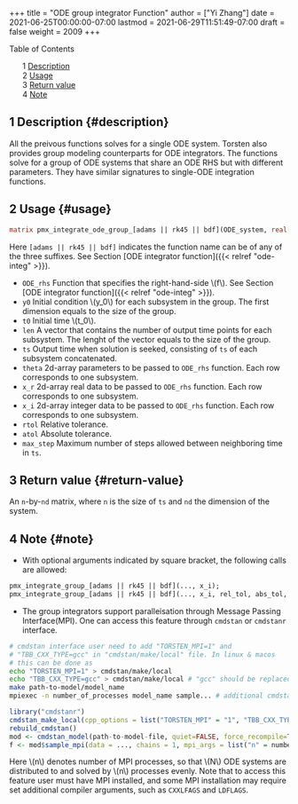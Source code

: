 +++
title = "ODE group  integrator Function"
author = ["Yi Zhang"]
date = 2021-06-25T00:00:00-07:00
lastmod = 2021-06-29T11:51:49-07:00
draft = false
weight = 2009
+++

<style>
  .ox-hugo-toc ul {
    list-style: none;
  }
</style>
<div class="ox-hugo-toc toc">
<div></div>

<div class="heading">Table of Contents</div>

- <span class="section-num">1</span> [Description](#description)
- <span class="section-num">2</span> [Usage](#usage)
- <span class="section-num">3</span> [Return value](#return-value)
- <span class="section-num">4</span> [Note](#note)

</div>
<!--endtoc-->



## <span class="section-num">1</span> Description {#description}

All the preivous functions solves for a single ODE system. Torsten also
provides group modeling counterparts for ODE integrators. The
functions solve for a group of ODE systems that share an ODE RHS but with
different parameters. They have similar
signatures to single-ODE integration functions.


## <span class="section-num">2</span> Usage {#usage}

```stan
matrix pmx_integrate_ode_group_[adams || rk45 || bdf](ODE_system, real[ , ] y0, real t0, int[] len, real[] ts, real[ , ] theta, real[ , ] x_r, int[ , ] x_i, [ real rtol, real atol, int max_step ] );
```

Here `[adams || rk45 || bdf]` indicates the
function name can be of any of the three suffixes. See Section [ODE  integrator function]({{< relref "ode-integ" >}}).

-   `ODE_rhs`
    Function that specifies the right-hand-side \\(f\\). See Section [ODE  integrator function]({{< relref "ode-integ" >}}).
-   `y0`
    Initial condition \\(y\_0\\) for each subsystem in the group. The
    first dimension equals to the size of the group.
-   `t0`
    Initial time \\(t\_0\\).
-   `len`
    A vector that contains the number of output time points for each
    subsystem. The lenght of the vector equals to the size of the group.
-   `ts`
    Output time when solution is seeked, consisting of
    `ts` of each subsystem concatenated.
-   `theta`
    2d-array parameters to be passed to `ODE_rhs`
    function. Each row corresponds to one subsystem.
-   `x_r`
    2d-array real data to be passed to `ODE_rhs` function.
    Each row corresponds to one subsystem.
-   `x_i`
    2d-array integer data to be passed to `ODE_rhs` function.
    Each row corresponds to one subsystem.
-   `rtol`
    Relative tolerance.
-   `atol`
    Absolute tolerance.
-   `max_step`
    Maximum number of steps allowed between neighboring time in `ts`.


## <span class="section-num">3</span> Return value {#return-value}

An `n`-by-`nd` matrix, where `n` is the size of `ts`
and `nd` the dimension of the system.


## <span class="section-num">4</span> Note {#note}

-   With optional arguments indicated by square bracket, the following calls are allowed:

<!--listend-->

```stan
pmx_integrate_group_[adams || rk45 || bdf](..., x_i);
pmx_integrate_group_[adams || rk45 || bdf](..., x_i, rel_tol, abs_tol, max_step);
```

-   The group integrators support paralleisation through Message Passing
    Interface(MPI). One can access this feature through `cmdstan` or
    `cmdstanr` interface.

<!--listend-->

```bash
# cmdstan interface user need to add "TORSTEN_MPI=1" and
# "TBB_CXX_TYPE=gcc" in "cmdstan/make/local" file. In linux & macos
# this can be done as
echo "TORSTEN_MPI=1" > cmdstan/make/local
echo "TBB_CXX_TYPE=gcc" > cmdstan/make/local # "gcc" should be replaced by user's C compiler
make path-to-model/model_name
mpiexec -n number_of_processes model_name sample... # additional cmdstan options
```

```r
library("cmdstanr")
cmdstan_make_local(cpp_options = list("TORSTEN_MPI" = "1", "TBB_CXX_TYPE"="gcc"))  # "gcc" should be replaced by user's C compiler
rebuild_cmdstan()
mod <- cmdstan_model(path-to-model-file, quiet=FALSE, force_recompile=TRUE)
f <- mod$sample_mpi(data = ..., chains = 1, mpi_args = list("n" = number_of_processes), refresh = 200)
```

Here \\(n\\) denotes number of MPI processes, so that \\(N\\)
ODE systems are distributed to and solved by \\(n\\)
processes evenly. Note that to access this feature user must have
MPI installed, and some MPI installation may require set additional
compiler arguments, such as `CXXLFAGS` and `LDFLAGS`.
